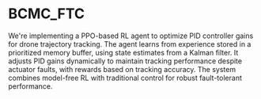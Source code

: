 # BCMC_FTC
We're implementing a PPO-based RL agent to optimize PID controller gains for drone trajectory tracking. The agent learns from experience stored in a prioritized memory buffer, using state estimates from a Kalman filter. It adjusts PID gains dynamically to maintain tracking performance despite actuator faults, with rewards based on tracking accuracy. The system combines model-free RL with traditional control for robust fault-tolerant performance.
